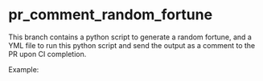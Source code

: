 # pr_comment_random_fortune

This branch contains a python script to generate a random fortune, and a YML file to run this python script and send the output as a comment to the PR upon CI completion.

Example: 